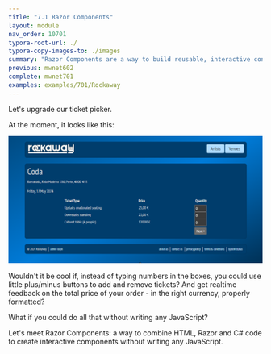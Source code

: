 ```yaml
---
title: "7.1 Razor Components"
layout: module
nav_order: 10701
typora-root-url: ./
typora-copy-images-to: ./images
summary: "Razor Components are a way to build reusable, interactive controls and components without writing JavaScript. In this module, we'll build an interactive TicketPicker using Razor Components."
previous: mwnet602
complete: mwnet701
examples: examples/701/Rockaway
---
```


Let's upgrade our ticket picker.

At the moment, it looks like this:

![image-20240128022308557](/images/image-20240128022308557.png)

Wouldn't it be cool if, instead of typing numbers in the boxes, you could use little plus/minus buttons to add and remove tickets? And get realtime feedback on the total price of your order - in the right currency, properly formatted?

What if you could do all that without writing any JavaScript?

Let's meet Razor Components: a way to combine HTML, Razor and C# code to create interactive components without writing any JavaScript.

